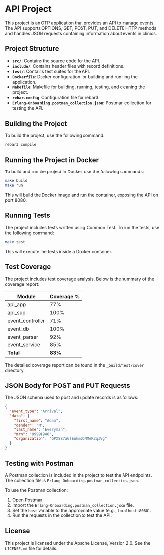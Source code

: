 # API Project

This project is an OTP application that provides an API to manage events. The API supports OPTIONS, GET, POST, PUT, and DELETE HTTP methods and handles JSON requests containing information about events in clinics.

## Project Structure

- **`src/`**: Contains the source code for the API.
- **`include/`**: Contains header files with record definitions.
- **`test/`**: Contains test suites for the API.
- **`Dockerfile`**: Docker configuration for building and running the application.
- **`Makefile`**: Makefile for building, running, testing, and cleaning the project.
- **`rebar.config`**: Configuration file for rebar3.
- **`Erlang-Onboarding.postman_collection.json`**: Postman collection for testing the API.

## Building the Project

To build the project, use the following command:

```sh
rebar3 compile
```

## Running the Project in Docker

To build and run the project in Docker, use the following commands:

```sh
make build
make run
```

This will build the Docker image and run the container, exposing the API on port 8080.

## Running Tests

The project includes tests written using Common Test. To run the tests, use the following command:

```sh
make test
```

This will execute the tests inside a Docker container.

## Test Coverage

The project includes test coverage analysis. Below is the summary of the coverage report:

| Module             | Coverage % |
|--------------------|------------|
| api_app            | 77%        |
| api_sup            | 100%       |
| event_controller   | 71%        |
| event_db           | 100%       |
| event_parser       | 92%        |
| event_service      | 85%        |
| **Total**          | **83%**    |

The detailed coverage report can be found in the `_build/test/cover` directory.

## JSON Body for POST and PUT Requests

The JSON schema used to post and update records is as follows:

```json
{
  "event_type": "Arrival",
  "data": {
    "first_name": "Adam",
    "gender": "M",
    "last_name": "Everyman",
    "mrn": "99991946",
    "organization": "GPXS87a6lEnkmzONMeR2qIVg"
  }
}
```

## Testing with Postman

A Postman collection is included in the project to test the API endpoints. The collection file is `Erlang-Onboarding.postman_collection.json`.

To use the Postman collection:

1. Open Postman.
2. Import the `Erlang-Onboarding.postman_collection.json` file.
3. Set the `host` variable to the appropriate value (e.g., `localhost:8080`).
4. Run the requests in the collection to test the API.

## License

This project is licensed under the Apache License, Version 2.0. See the `LICENSE.md` file for details.